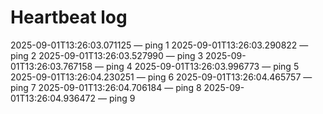 # Heartbeat log
2025-09-01T13:26:03.071125 — ping 1
2025-09-01T13:26:03.290822 — ping 2
2025-09-01T13:26:03.527990 — ping 3
2025-09-01T13:26:03.767158 — ping 4
2025-09-01T13:26:03.996773 — ping 5
2025-09-01T13:26:04.230251 — ping 6
2025-09-01T13:26:04.465757 — ping 7
2025-09-01T13:26:04.706184 — ping 8
2025-09-01T13:26:04.936472 — ping 9
